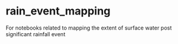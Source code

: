 # rain_event_mapping
For notebooks related to mapping the extent of surface water post significant rainfall event
